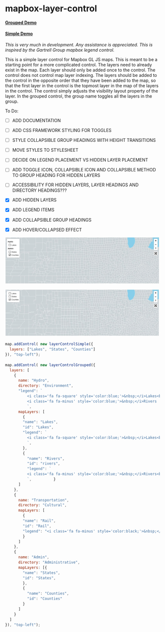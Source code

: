 # mapbox-layer-control

#### [Grouped Demo](https://reyemtm.github.io/mapbox-layer-control/example/grouped.html)

#### [Simple Demo](https://reyemtm.github.io/mapbox-layer-control/example/simple.html)

*This is very much in development. Any assistance is appreciated. This is inspired by the Gartrell Group mapbox legend control.*

This is a simple layer control for Mapbox GL JS maps. This is meant to be a starting point for a more complicated control. The layers need to already exist in the map. Each layer should only be added once to the control. The control does not control map layer indexing. The layers should be added to the control in the opposite order that they have been added to the map, so that the first layer in the control is the topmost layer in the map of the layers in the control. The control simply adjusts the visibility layout property of the layer. In the grouped control, the group name toggles all the layers in the group.

To Do:


* [ ] ADD DOCUMENTATION
* [ ] ADD CSS FRAMEWORK STYLING FOR TOGGLES
* [ ] STYLE COLLAPSIBLE GROUP HEADINGS WITH HEIGHT TRANSITIONS
* [ ] MOVE STYLES TO STYLESHEET
* [ ] DECIDE ON LEGEND PLACEMENT VS HIDDEN LAYER PLACEMENT
* [ ] ADD TOGGLE ICON, COLLAPSIBLE ICON AND COLLAPSIBLE METHOD TO GROUP HEADING FOR HIDDEN LAYERS
* [ ] ACCESSIBILITY FOR HIDDEN LAYERS, LAYER HEADINGS AND DIRECTORY HEADINGS???
* [x] ADD HIDDEN LAYERS
* [x] ADD LEGEND ITEMS
* [x] ADD COLLAPSIBLE GROUP HEADINGS
* [X] ADD HOVER/COLLAPSED EFFECT



![](grouped.jpg)


![](simple.jpg)


```javascript
map.addControl( new layerControlSimple({
  layers: ["Lakes", "States", "Counties"]
}), "top-left");

map.addControl( new layerControlGrouped({
  layers: [
    {
      name: "Hydro",
      directory: "Environment",
      "legend": `
          <i class='fa fa-square' style='color:blue;'>&nbsp;</i>Lakes<br>
          <i class='fa fa-minus' style='color:blue;'>&nbsp;</i>Rivers
          `,
      mapLayers: [
        {
        "name": "Lakes",
        "id": "Lakes",
        "legend": `
          <i class='fa fa-square' style='color:blue;'>&nbsp;</i>Lakes<br>
          `,
        },
        {
          "name": "Rivers",
          "id": "rivers",
          "legend": `
          <i class='fa fa-minus' style='color:blue;'>&nbsp;</i>Rivers<br>
          `,          }
      ]
    },
    {
      name: "Transportation",
      directory: "Cultural",
      mapLayers: [
        {
        "name": "Rail",
        "id": "Rail",
        "legend": "<i class='fa fa-minus' style='color:black;'>&nbsp;</i>Railroads"
        }
      ]
    },
    {          
      name: "Admin",
      directory: "Administrative",
      mapLayers: [{
        "name": "States",
        "id": "States",
        },
        {
          "name": "Counties",
          "id": "Counties"
        }
      ]
    }
  ]
}), "top-left");
```
